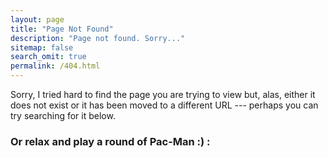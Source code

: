 ```yaml
---
layout: page
title: "Page Not Found"
description: "Page not found. Sorry..."
sitemap: false
search_omit: true
permalink: /404.html
---  
```


Sorry, I tried hard to find the page you are trying to view but, alas, either it does not exist or it has been moved to a different URL --- perhaps you can try searching for it below.

<script type="text/javascript">
  var GOOG_FIXURL_LANG = 'en';
  var GOOG_FIXURL_SITE = '{{ site.url }}'
</script>
<script type="text/javascript"
  src="//linkhelp.clients.google.com/tbproxy/lh/wm/fixurl.js">
</script>

### Or relax and play a round of Pac-Man :) :
<div id="wpdc_embed_14414502631" class="center" style="display: none">Pac Man</div><head></head><script src="http://www.widgipedia.com/embed/TheDashboard/Pac-Man_24702w-14414502631t-1441450263864i-32768p.js"></script>
